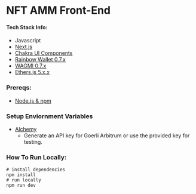 # NFT AMM Front-End 

#### Tech Stack Info: 
 - Javascript
 - [Next.js](https://nextjs.org/docs/getting-started)
 - [Chakra UI Components](https://chakra-ui.com/)
 - [Rainbow Wallet 0.7.x](https://www.rainbowkit.com/docs/installation)
 - [WAGMI 0.7.x](https://0.7.x.wagmi.sh/)
 - [Ethers.js 5.x.x](https://docs.ethers.org/v5/)

### Prereqs: 
- [Node.js & npm](https://nodejs.org/en/)

### Setup Enviornment Variables
* [Alchemy](https://www.alchemy.com/)
  * Generate an API key for Goerli Arbitrum or use the provided key for testing.

### How To Run Locally:
```
# install dependencies
npm install 
# run locally
npm run dev
```
